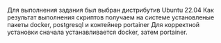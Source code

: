 Для выполнения задания был выбран дистрибутив Ubuntu 22.04
Как результат выполнения скриптов получаем на системе установленые пакеты docker, postgresql и контейнер portainer
Для корректной установки сначала устанавливается docker, затем portainer.